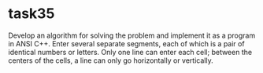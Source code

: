 # task35
Develop an algorithm for solving the problem and implement it as a program in ANSI C++. Enter several separate segments, each of which is a pair of identical numbers or letters. Only one line can enter each cell; between the centers of the cells, a line can only go horizontally or vertically.
